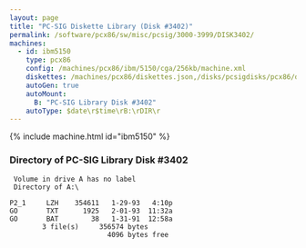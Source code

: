 ```yaml
---
layout: page
title: "PC-SIG Diskette Library (Disk #3402)"
permalink: /software/pcx86/sw/misc/pcsig/3000-3999/DISK3402/
machines:
  - id: ibm5150
    type: pcx86
    config: /machines/pcx86/ibm/5150/cga/256kb/machine.xml
    diskettes: /machines/pcx86/diskettes.json,/disks/pcsigdisks/pcx86/diskettes.json
    autoGen: true
    autoMount:
      B: "PC-SIG Library Disk #3402"
    autoType: $date\r$time\rB:\rDIR\r
---
```


{% include machine.html id="ibm5150" %}

### Directory of PC-SIG Library Disk #3402

     Volume in drive A has no label
     Directory of A:\

    P2_1     LZH    354611   1-29-93   4:10p
    GO       TXT      1925   2-01-93  11:32a
    GO       BAT        38   1-31-91  12:58a
            3 file(s)     356574 bytes
                            4096 bytes free
